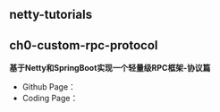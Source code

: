 ## netty-tutorials

## ch0-custom-rpc-protocol

**基于Netty和SpringBoot实现一个轻量级RPC框架-协议篇**

- Github Page：[]()
- Coding Page：[]()
